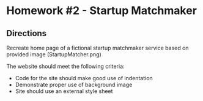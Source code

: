 # Homework #2 - Startup Matchmaker

## Directions

Recreate home page of a fictional startup matchmaker service based on provided image (StartupMatcher.png)

The website should meet the following criteria:

- Code for the site should make good use of indentation
- Demonstrate proper use of background image
- Site should use an external style sheet
